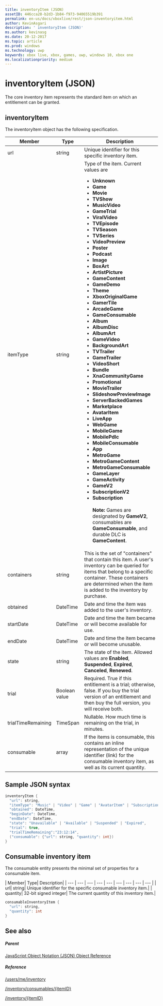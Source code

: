 ```yaml
---
title: inventoryItem (JSON)
assetID: 446cca28-b2d3-1b84-f973-94065519b391
permalink: en-us/docs/xboxlive/rest/json-inventoryitem.html
author: KevinAsgari
description: ' inventoryItem (JSON)'
ms.author: kevinasg
ms.date: 20-12-2017
ms.topic: article
ms.prod: windows
ms.technology: uwp
keywords: xbox live, xbox, games, uwp, windows 10, xbox one
ms.localizationpriority: medium
---
```



# inventoryItem (JSON)
The core inventory item represents the standard item on which an entitlement can be granted.
<a id="ID4EN"></a>


## inventoryItem

The inventoryItem object has the following specification.

| Member| Type| Description|
| --- | --- | --- |
| url| string| Unique identifier for this specific inventory item.|
| itemType| string| Type of the item. Current values are <ul><li><b>Unknown</b></li><li><b>Game</b></li><li><b>Movie</b></li><li> <b>TVShow</b></li><li><b>MusicVideo</b></li><li><b>GameTrial</b></li><li><b>ViralVideo</b></li><li><b>TVEpisode</b></li><li><b>TVSeason</b></li><li><b>TVSeries</b></li><li><b>VideoPreview</b></li><li><b>Poster</b></li><li><b>Podcast</b></li><li><b>Image</b></li><li><b>BoxArt</b></li><li><b>ArtistPicture</b></li><li><b>GameContent</b></li><li><b>GameDemo</b></li><li><b>Theme</b></li><li><b>XboxOriginalGame</b></li><li><b>GamerTile</b></li><li><b>ArcadeGame</b></li><li><b>GameConsumable</b></li><li><b>Album</b></li><li><b>AlbumDisc</b></li><li><b>AlbumArt</b></li><li><b>GameVideo</b></li><li><b>BackgroundArt</b></li><li><b>TVTrailer</b></li><li><b>GameTrailer</b></li><li><b>VideoShort</b></li><li><b>Bundle</b></li><li><b>XnaCommunityGame</b></li><li><b>Promotional</b></li><li><b>MovieTrailer</b></li><li><b>SlideshowPreviewImage</b></li><li><b>ServerBackedGames</b></li><li><b>Marketplace</b></li><li><b>AvatarItem</b></li><li><b>LiveApp</b></li><li><b>WebGame</b></li><li><b>MobileGame</b></li><li><b>MobilePdlc</b></li><li><b>MobileConsumable</b></li><li><b>App</b></li><li><b>MetroGame</b></li><li><b>MetroGameContent</b></li><li><b>MetroGameConsumable</b></li><li><b>GameLayer</b></li><li><b>GameActivity</b></li><li><b>GameV2</b></li><li><b>SubscriptionV2</b></li><li><b>Subscription</b><br/><br/> **Note:** Games are designated by **GameV2**, consumables are **GameConsumable**, and durable DLC is **GameContent**. |
  | containers | string | This is the set of "containers" that contain this item. A user's inventory can be queried for items that belong to a specific container. These containers are determined when the item is added to the inventory by purchase. |
  | obtained | DateTime | Date and time the item was added to the user's inventory. |
  | startDate | DateTime | Date and time the item became or will become available for use. |
  | endDate | DateTime | Date and time the item became or will become unusable. |
  | state | string | The state of the item. Allowed values are **Enabled**, **Suspended**, **Expired**, **Canceled**, **Renewed**.  |
  | trial | Boolean value | Required. True if this entitlement is a trial; otherwise, false. If you buy the trial version of an entitlement and then buy the full version, you will receive both. |
  | trialTimeRemaining | TimeSpan | Nullable. How much time is remaining on the trial, in minutes. |
  | consumable | array | If the items is consumable, this contains an inline representation of the unique identifier (link) for the consumable inventory item, as well as its current quantity. |

<a id="ID4EMAAC"></a>


## Sample JSON syntax


```cpp
inventoryItem {
  "url": string,
  "itemType": "Music" | "Video" | "Game" | "AvatarItem" | "Subscription" | "DLC" | "Consumable" | ...,
  "obtained": DateTime,
  "beginDate": DateTime,
  "endDate": DateTime,
  "state": "Unavailable" | "Available" | "Suspended" | "Expired",
  "trial": true,
  "trialTimeRemaining":"23:12:14",
  ("consumable": {"url": string, "quantity": int})
}

```


<a id="ID4EVAAC"></a>


## Consumable inventory item

The consumable entity presents the minimal set of properties for a consumable item.

| Member| Type| Description|
| --- | --- | --- | --- | --- | --- | --- | --- | --- |
| url| string| Unique identifier for the specific consumable inventory item.|
| quantity| 32-bit signed integer| The current quantity of this inventory item.|


```cpp
consumableInventoryItem {
  "url": string,
  "quantity": int
}

```


<a id="ID4E4BAC"></a>


## See also

<a id="ID4E6BAC"></a>


##### Parent

[JavaScript Object Notation (JSON) Object Reference](atoc-xboxlivews-reference-json.md)


<a id="ID4EJCAC"></a>


##### Reference

[/users/me/inventory](../uri/marketplace/uri-inventory.md)

 [/inventory/consumables/{itemID}](../uri/marketplace/uri-inventoryconsumablesitemurl.md)

 [/inventory/{itemID}](../uri/marketplace/uri-inventoryitemurl.md)
